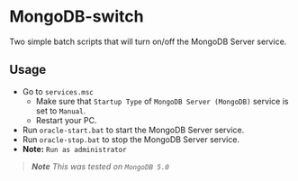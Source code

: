 # MongoDB-switch
Two simple batch scripts that will turn on/off the MongoDB Server service.

## Usage
- Go to `services.msc`
  - Make sure that `Startup Type` of `MongoDB Server (MongoDB)` service is set to `Manual`.
  - Restart your PC.
- Run `oracle-start.bat` to start the MongoDB Server service.
- Run `oracle-stop.bat` to stop the MongoDB Server service.
- **Note:** `Run as administrator`

>***Note*** *This was tested on `MongoDB 5.0`*
